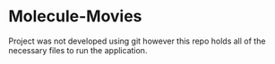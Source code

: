 # Molecule-Movies
Project was not developed using git however this repo holds all of the necessary files to run the application. 
